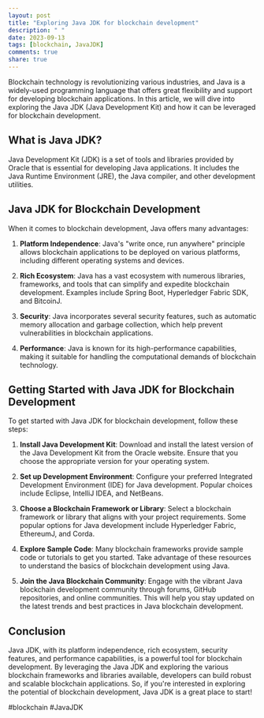 ```yaml
---
layout: post
title: "Exploring Java JDK for blockchain development"
description: " "
date: 2023-09-13
tags: [blockchain, JavaJDK]
comments: true
share: true
---
```


Blockchain technology is revolutionizing various industries, and Java is a widely-used programming language that offers great flexibility and support for developing blockchain applications. In this article, we will dive into exploring the Java JDK (Java Development Kit) and how it can be leveraged for blockchain development.

## What is Java JDK?

Java Development Kit (JDK) is a set of tools and libraries provided by Oracle that is essential for developing Java applications. It includes the Java Runtime Environment (JRE), the Java compiler, and other development utilities.

## Java JDK for Blockchain Development

When it comes to blockchain development, Java offers many advantages:

1. **Platform Independence**: Java's "write once, run anywhere" principle allows blockchain applications to be deployed on various platforms, including different operating systems and devices.

2. **Rich Ecosystem**: Java has a vast ecosystem with numerous libraries, frameworks, and tools that can simplify and expedite blockchain development. Examples include Spring Boot, Hyperledger Fabric SDK, and BitcoinJ.

3. **Security**: Java incorporates several security features, such as automatic memory allocation and garbage collection, which help prevent vulnerabilities in blockchain applications.

4. **Performance**: Java is known for its high-performance capabilities, making it suitable for handling the computational demands of blockchain technology.

## Getting Started with Java JDK for Blockchain Development

To get started with Java JDK for blockchain development, follow these steps:

1. **Install Java Development Kit**: Download and install the latest version of the Java Development Kit from the Oracle website. Ensure that you choose the appropriate version for your operating system.

2. **Set up Development Environment**: Configure your preferred Integrated Development Environment (IDE) for Java development. Popular choices include Eclipse, IntelliJ IDEA, and NetBeans.

3. **Choose a Blockchain Framework or Library**: Select a blockchain framework or library that aligns with your project requirements. Some popular options for Java development include Hyperledger Fabric, EthereumJ, and Corda.

4. **Explore Sample Code**: Many blockchain frameworks provide sample code or tutorials to get you started. Take advantage of these resources to understand the basics of blockchain development using Java.

5. **Join the Java Blockchain Community**: Engage with the vibrant Java blockchain development community through forums, GitHub repositories, and online communities. This will help you stay updated on the latest trends and best practices in Java blockchain development.

## Conclusion

Java JDK, with its platform independence, rich ecosystem, security features, and performance capabilities, is a powerful tool for blockchain development. By leveraging the Java JDK and exploring the various blockchain frameworks and libraries available, developers can build robust and scalable blockchain applications. So, if you're interested in exploring the potential of blockchain development, Java JDK is a great place to start!

#blockchain #JavaJDK